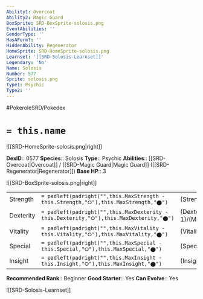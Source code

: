 ```yaml
---
Ability1: Overcoat
Ability2: Magic Guard
BoxSprite: SRD-BoxSprite-solosis.png
EventAbilities: ''
GenderType: ''
HasAForm?: ''
HiddenAbility: Regenerator
HomeSprite: SRD-HomeSprite-solosis.png
Learnset: '[[SRD-Solosis-Learnset]]'
Legendary: 'No'
Name: Solosis
Number: 577
Sprite: solosis.png
Type1: Psychic
Type2: ''
---
```


#PokeroleSRD/Pokedex

# `= this.name`

![[SRD-HomeSprite-solosis.png|right]]

**DexID**:: 0577
**Species**:: Solosis
**Type**:: Psychic
**Abilities**:: [[SRD-Overcoat|Overcoat]] / [[SRD-Magic Guard|Magic Guard]] ([[SRD-Regenerator|Regenerator]])
**Base HP**:: 3

![[SRD-BoxSprite-solosis.png|right]]

|           |                                                                                        |                                          |
| --------- | -------------------------------------------------------------------------------------- | ---------------------------------------- |
| Strength  | `= padleft(padright("",this.MaxStrength - this.Strength,"⭘"),this.MaxStrength,"⬤")`    | (Strength::1)/(MaxStrength::3)   |
| Dexterity | `= padleft(padright("",this.MaxDexterity - this.Dexterity,"⭘"),this.MaxDexterity,"⬤")` | (Dexterity:: 1)/(MaxDexterity::3) |
| Vitality  | `= padleft(padright("",this.MaxVitality - this.Vitality,"⭘"),this.MaxVitality,"⬤")`    | (Vitality::1)/(MaxVitality::3)   |
| Special   | `= padleft(padright("",this.MaxSpecial - this.Special,"⭘"),this.MaxSpecial,"⬤")`       | (Special::3)/(MaxSpecial::6)     |
| Insight   | `= padleft(padright("",this.MaxInsight - this.Insight,"⭘"),this.MaxInsight,"⬤")`       | (Insight::2)/(MaxInsight::4)     |

**Recommended Rank**:: Beginner
**Good Starter**:: Yes
**Can Evolve**:: Yes

![[SRD-Solosis-Learnset]]